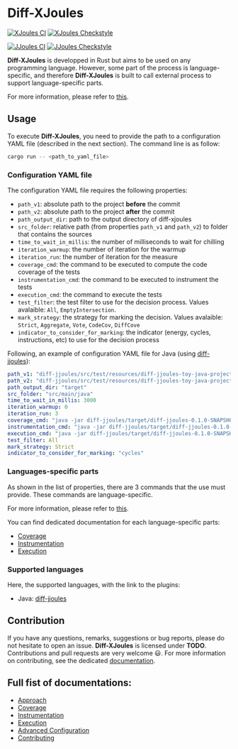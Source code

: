 # Diff-XJoules

[![XJoules CI](https://github.com/davidson-consulting/diff-xjoules/actions/workflows/diff-xjoules.yml/badge.svg)](https://github.com/davidson-consulting/diff-xjoules/actions/workflows/diff-xjoules.yml) [![XJoules Checkstyle](https://github.com/davidson-consulting/diff-xjoules/actions/workflows/diff-xjoules-checkstyle.yml/badge.svg)](https://github.com/davidson-consulting/diff-xjoules/actions/workflows/diff-xjoules-checkstyle.yml)

[![JJoules CI](https://github.com/davidson-consulting/diff-xjoules/actions/workflows/diff-jjoules.yml/badge.svg)](https://github.com/davidson-consulting/diff-xjoules/actions/workflows/diff-jjoules.yml) [![JJoules Checkstyle](https://github.com/davidson-consulting/diff-xjoules/actions/workflows/diff-jjoules-checkstyle.yml/badge.svg)](https://github.com/davidson-consulting/diff-xjoules/actions/workflows/diff-jjoules-checkstyle.yml)

**Diff-XJoules** is developped in Rust but aims to be used on any programming language.
However, some part of the process is language-specific, and therefore **Diff-XJoules** is built to call external process to support language-specific parts.

For more information, please refer to [this](https://github.com/davidson-consulting/diff-xjoules/tree/main/doc/approach.md).

## Usage

To execute **Diff-XJoules**, you need to provide the path to a configuration YAML file (described in the next section).
The command line is as follow:

```sh
cargo run -- <path_to_yaml_file>
```

### Configuration YAML file

The configuration YAML file requires the following properties: 

- `path_v1`: absolute path to the project **before** the commit
- `path_v2`: absolute path to the project **after** the commit
- `path_output_dir`: path to the output directory of diff-xjoules
- `src_folder`: relative path (from properties `path_v1` and `path_v2`) to folder that contains the sources
- `time_to_wait_in_millis`: the number of milliseconds to wait for chilling
- `iteration_warmup`: the number of iteration for the warmup
- `iteration_run`: the number of iteration for the measure
- `coverage_cmd`: the command to be executed to compute the code coverage of the tests
- `instrumentation_cmd`: the command to be executed to instrument the tests
- `execution_cmd`: the command to execute the tests
- `test_filter`: the test filter to use for the decision process. Values avalaible: `All`, `EmptyIntersection`.
- `mark_strategy`: the strategy for marking the decision. Values avalaible: `Strict`, `Aggregate`, `Vote`, `CodeCov`, `DiffCove`
- `indicator_to_consider_for_marking`: the indicator (energy, cycles, instructions, etc) to use for the decision process

Following, an example of configuration YAML file for Java (using [diff-jjoules](https://github.com/davidson-consulting/diff-xjoules/tree/main/diff-jjoules)):

```yaml
path_v1: "diff-jjoules/src/test/resources/diff-jjoules-toy-java-project"
path_v2: "diff-jjoules/src/test/resources/diff-jjoules-toy-java-project-v2"
path_output_dir: "target"
src_folder: "src/main/java"
time_to_wait_in_millis: 3000
iteration_warmup: 0
iteration_run: 3
coverage_cmd: "java -jar diff-jjoules/target/diff-jjoules-0.1.0-SNAPSHOT-jar-with-dependencies.jar --path-to-project {{ path_project }} --task TEST_COVERAGE --output-path {{ output_path }}"
instrumentation_cmd: "java -jar diff-jjoules/target/diff-jjoules-0.1.0-SNAPSHOT-jar-with-dependencies.jar --path-to-project {{ path_project }} --task TEST_INSTRUMENTATION --tests-set {{ tests_set_path }}"
execution_cmd: "java -jar diff-jjoules/target/diff-jjoules-0.1.0-SNAPSHOT-jar-with-dependencies.jar --path-to-project {{ path_project }} --task TEST_EXECUTION --tests-set {{ tests_set_path }}"
test_filter: All
mark_strategy: Strict
indicator_to_consider_for_marking: "cycles"
```

### Languages-specific parts

As shown in the list of properties, there are 3 commands that the use must provide. 
These commands are language-specific.

For more information, please refer to [this](https://github.com/davidson-consulting/diff-xjoules/tree/main/doc/approach.md).

You can find dedicated documentation for each language-specific parts:

- [Coverage](https://github.com/davidson-consulting/diff-xjoules/tree/main/doc/coverage.md)
- [Instrumentation](https://github.com/davidson-consulting/diff-xjoules/tree/main/doc/instrumentation.md)
- [Execution](https://github.com/davidson-consulting/diff-xjoules/tree/main/doc/execution.md)

### Supported languages

Here, the supported languages, with the link to the plugins:

- Java: [diff-jjoules](https://github.com/davidson-consulting/diff-xjoules/tree/main/diff-jjoules)

## Contribution

If you have any questions, remarks, suggestions or bug reports, please do not hesitate to open an issue. 
**Diff-XJoules** is licensed under **TODO**. 
Contributions and pull requests are very welcome :smiley:. 
For more information on contributing, see the dedicated [documentation](https://github.com/davidson-consulting/diff-xjoules/tree/main/doc/contributing.md).

## Full fist of documentations:

- [Approach](https://github.com/davidson-consulting/diff-xjoules/tree/main/doc/approach.md)
- [Coverage](https://github.com/davidson-consulting/diff-xjoules/tree/main/doc/coverage.md)
- [Instrumentation](https://github.com/davidson-consulting/diff-xjoules/tree/main/doc/instrumentation.md)
- [Execution](https://github.com/davidson-consulting/diff-xjoules/tree/main/doc/execution.md)
- [Advanced Configuration](https://github.com/davidson-consulting/diff-xjoules/tree/main/doc/advanced_configuration.md)
- [Contributing](https://github.com/davidson-consulting/diff-xjoules/tree/main/doc/contributing.md)
